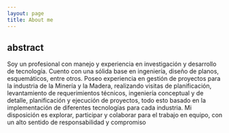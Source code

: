 ```yaml
---
layout: page
title: About me
---
```

## abstract
Soy un profesional con manejo y experiencia en investigación y desarrollo de tecnología. Cuento con una sólida base en ingeniería, diseño de planos, esquemáticos, entre otros. Poseo experiencia en gestión de proyectos para la industria de la Minería y la Madera, realizando visitas de planificación, levantamiento de requerimientos técnicos, ingeniería conceptual y de detalle, planificación y ejecución de proyectos, todo esto basado en la implementación de diferentes tecnologías para cada industria.
Mi disposición es explorar, participar y colaborar para el trabajo en equipo, con un alto sentido de responsabilidad y compromiso
